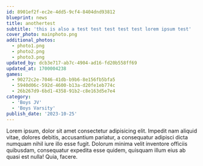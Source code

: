 ```yaml
---
id: 8901ef2f-ec2e-4dd5-9cf4-8404dnd93812
blueprint: news
title: anothertest
subtitle: 'this is also a test test test test test lorem ipsum test'
cover_photo: mainphoto.png
additional_photos:
  - photo1.png
  - photo2.png
  - photo3.png
updated_by: dcb3e717-ab7c-4904-ad16-fd20b558ff69
updated_at: 1700004238
games:
  - 90272c2e-7046-41db-b9b6-8e156fb5bfa5
  - 5940d06c-592d-4600-b13a-d20fe1eb774c
  - 26b267d9-6bd1-4358-91b2-c8e163d5e7e4
category:
  - 'Boys JV'
  - 'Boys Varsity'
publish_date: '2023-10-25'
---
```

Lorem ipsum, dolor sit amet consectetur adipisicing elit. Impedit nam aliquid vitae, dolores debitis, accusantium pariatur, a consequatur adipisci dicta numquam nihil iure illo esse fugit. Dolorum minima velit inventore officiis quibusdam, consequatur expedita esse quidem, quisquam illum eius ab quasi est nulla! Quia, facere.